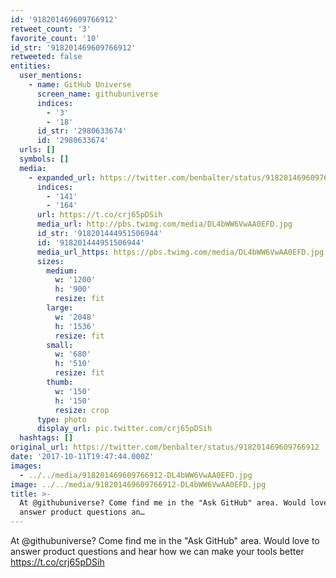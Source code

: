 ```yaml
---
id: '918201469609766912'
retweet_count: '3'
favorite_count: '10'
id_str: '918201469609766912'
retweeted: false
entities:
  user_mentions:
    - name: GitHub Universe
      screen_name: githubuniverse
      indices:
        - '3'
        - '18'
      id_str: '2980633674'
      id: '2980633674'
  urls: []
  symbols: []
  media:
    - expanded_url: https://twitter.com/benbalter/status/918201469609766912/photo/1
      indices:
        - '141'
        - '164'
      url: https://t.co/crj65pDSih
      media_url: http://pbs.twimg.com/media/DL4bWW6VwAA0EFD.jpg
      id_str: '918201444951506944'
      id: '918201444951506944'
      media_url_https: https://pbs.twimg.com/media/DL4bWW6VwAA0EFD.jpg
      sizes:
        medium:
          w: '1200'
          h: '900'
          resize: fit
        large:
          w: '2048'
          h: '1536'
          resize: fit
        small:
          w: '680'
          h: '510'
          resize: fit
        thumb:
          w: '150'
          h: '150'
          resize: crop
      type: photo
      display_url: pic.twitter.com/crj65pDSih
  hashtags: []
original_url: https://twitter.com/benbalter/status/918201469609766912
date: '2017-10-11T19:47:44.000Z'
images:
  - ../../media/918201469609766912-DL4bWW6VwAA0EFD.jpg
image: ../../media/918201469609766912-DL4bWW6VwAA0EFD.jpg
title: >-
  At @githubuniverse? Come find me in the "Ask GitHub" area. Would love to
  answer product questions an…
---
```


At @githubuniverse? Come find me in the "Ask GitHub" area. Would love to answer product questions and hear how we can make your tools better https://t.co/crj65pDSih